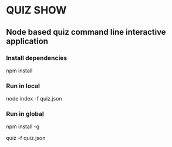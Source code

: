 # QUIZ SHOW
## Node based quiz command line interactive application

### Install dependencies
npm install

### Run in local
node index -f quiz.json

### Run in global
npm install -g

quiz -f quiz.json